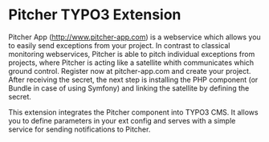 # Pitcher TYPO3 Extension

Pitcher App (http://www.pitcher-app.com) is a webservice which allows you to easily send exceptions from your project. In contrast to classical monitoring webservices, Pitcher is able to pitch individual exceptions from projects, where Pitcher is acting like a satellite whith communicates which ground control. Register now at pitcher-app.com and create your project. After receiving the secret, the next step is installing the PHP component (or Bundle in case of using Symfony) and linking the satellite by defining the secret.

This extension integrates the Pitcher component into TYPO3 CMS. It allows you to define parameters in your ext config and serves with a simple service for sending notifications to Pitcher.